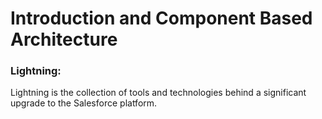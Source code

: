 # Introduction and Component Based Architecture

### Lightning:

Lightning is the collection of tools and technologies behind a significant upgrade to the Salesforce platform.